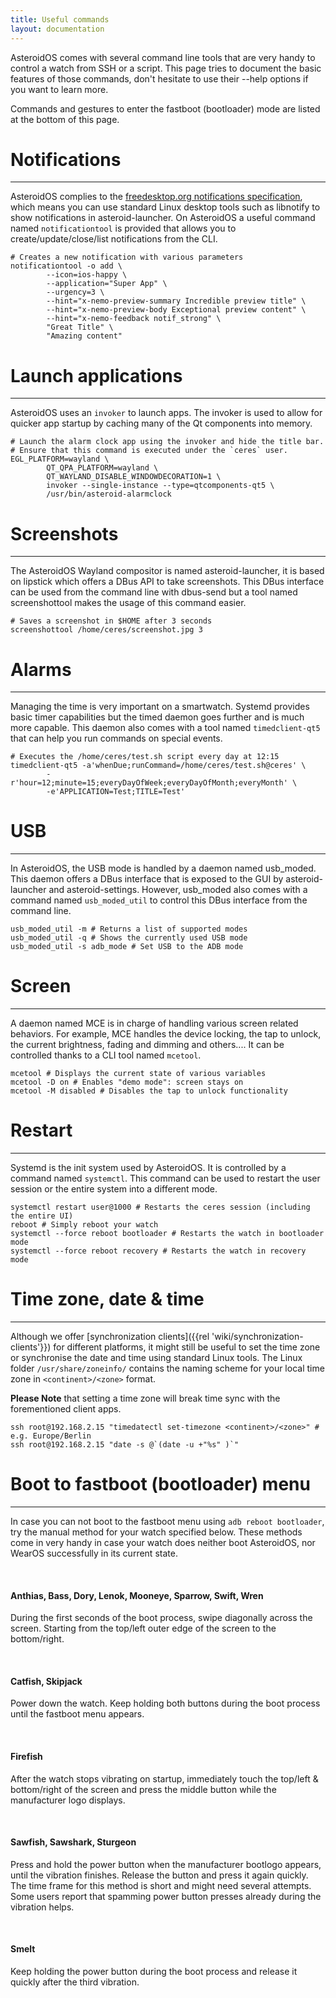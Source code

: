 ```yaml
---
title: Useful commands
layout: documentation
---
```


AsteroidOS comes with several command line tools that are very handy to control a watch from SSH or a script. This page tries to document the basic features of those commands, don't hesitate to use their --help options if you want to learn more.

Commands and gestures to enter the fastboot (bootloader) mode are listed at the bottom of this page.

# Notifications

---

AsteroidOS complies to the [freedesktop.org notifications specification](https://specifications.freedesktop.org/notification-spec/notification-spec-latest.html), which means you can use standard Linux desktop tools such as libnotify to show notifications in asteroid-launcher.
On AsteroidOS a useful command named `notificationtool` is provided that allows you to create/update/close/list notifications from the CLI.

```
# Creates a new notification with various parameters
notificationtool -o add \
        --icon=ios-happy \
        --application="Super App" \
        --urgency=3 \
        --hint="x-nemo-preview-summary Incredible preview title" \
        --hint="x-nemo-preview-body Exceptional preview content" \
        --hint="x-nemo-feedback notif_strong" \
        "Great Title" \
        "Amazing content"
```

# Launch applications

---

AsteroidOS uses an `invoker` to launch apps. The invoker is used to allow for quicker app startup by caching many of the Qt components into memory.

```
# Launch the alarm clock app using the invoker and hide the title bar.
# Ensure that this command is executed under the `ceres` user.
EGL_PLATFORM=wayland \
        QT_QPA_PLATFORM=wayland \
        QT_WAYLAND_DISABLE_WINDOWDECORATION=1 \
        invoker --single-instance --type=qtcomponents-qt5 \
        /usr/bin/asteroid-alarmclock
```



# Screenshots

---

The AsteroidOS Wayland compositor is named asteroid-launcher, it is based on lipstick which offers a DBus API to take screenshots. This DBus interface can be used from the command line with dbus-send but a tool named screenshottool makes the usage of this command easier.

```
# Saves a screenshot in $HOME after 3 seconds
screenshottool /home/ceres/screenshot.jpg 3
```

# Alarms

---

Managing the time is very important on a smartwatch. Systemd provides basic timer capabilities but the timed daemon goes further and is much more capable. This daemon also comes with a tool named `timedclient-qt5` that can help you run commands on special events.

```
# Executes the /home/ceres/test.sh script every day at 12:15
timedclient-qt5 -a'whenDue;runCommand=/home/ceres/test.sh@ceres' \
        -r'hour=12;minute=15;everyDayOfWeek;everyDayOfMonth;everyMonth' \
        -e'APPLICATION=Test;TITLE=Test'
```

# USB

---

In AsteroidOS, the USB mode is handled by a daemon named usb_moded. This daemon offers a DBus interface that is exposed to the GUI by asteroid-launcher and asteroid-settings. However, usb_moded also comes with a command named `usb_moded_util` to control this DBus interface from the command line.

```
usb_moded_util -m # Returns a list of supported modes
usb_moded_util -q # Shows the currently used USB mode
usb_moded_util -s adb_mode # Set USB to the ADB mode
```

# Screen

---

A daemon named MCE is in charge of handling various screen related behaviors. For example, MCE handles the device locking, the tap to unlock, the current brightness, fading and dimming and others.... It can be controlled thanks to a CLI tool named `mcetool`.

```
mcetool # Displays the current state of various variables
mcetool -D on # Enables "demo mode": screen stays on
mcetool -M disabled # Disables the tap to unlock functionality
```

# Restart

---

Systemd is the init system used by AsteroidOS. It is controlled by a command named `systemctl`. This command can be used to restart the user session or the entire system into a different mode.

```
systemctl restart user@1000 # Restarts the ceres session (including the entire UI)
reboot # Simply reboot your watch
systemctl --force reboot bootloader # Restarts the watch in bootloader mode
systemctl --force reboot recovery # Restarts the watch in recovery mode
```

# Time zone, date & time

---

Although we offer [synchronization clients]({{rel 'wiki/synchronization-clients'}}) for different platforms, it might still be useful to set the time zone or synchronise the date and time using standard Linux tools. The Linux folder `/usr/share/zoneinfo/` contains the naming scheme for your local time zone in `<continent>/<zone>` format.

<b>Please Note</b> that setting a time zone will break time sync with the forementioned client apps.

```
ssh root@192.168.2.15 "timedatectl set-timezone <continent>/<zone>" # e.g. Europe/Berlin
ssh root@192.168.2.15 "date -s @`(date -u +"%s" )`"
```

# Boot to fastboot (bootloader) menu

---

In case you can not boot to the fastboot menu using `adb reboot bootloader`, try the manual method for your watch specified below. These methods come in very handy in case your watch does neither boot AsteroidOS, nor WearOS successfully in its current state.

&nbsp;
#### Anthias, Bass, Dory, Lenok, Mooneye, Sparrow, Swift, Wren
During the first seconds of the boot process, swipe diagonally across the screen. Starting from the top/left outer edge of the screen to the bottom/right.

&nbsp;
#### Catfish, Skipjack
Power down the watch. Keep holding both buttons during the boot process until the fastboot menu appears.

&nbsp;
#### Firefish
After the watch stops vibrating on startup, immediately touch the top/left & bottom/right of the screen and press the middle button while the manufacturer logo displays.

&nbsp;
#### Sawfish, Sawshark, Sturgeon
Press and hold the power button when the manufacturer bootlogo appears, until the vibration finishes. Release the button and press it again quickly. The time frame for this method is short and might need several attempts. Some users report that spamming power button presses already during the vibration helps.

&nbsp;
#### Smelt
Keep holding the power button during the boot process and release it quickly after the third vibration.
